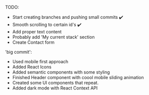 TODO: 

- Start creating branches and pushing small commits ✔️
- Smooth scrolling to certain id's ✔️
- Add proper text content
- Probably add 'My current stack' section
- Create Contact form


'big commit': 

- Used mobile first approach
- Added React Icons
- Added semantic components with some styling
- Finished Header component with coool mobile sliding animation
- Created some UI components that repeat.
- Added dark mode with React Context API


